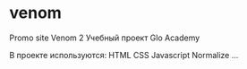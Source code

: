 # venom
Promo site Venom 2
Учебный проект Glo Academy

В проекте используются:
HTML
CSS
Javascript
Normalize
...
